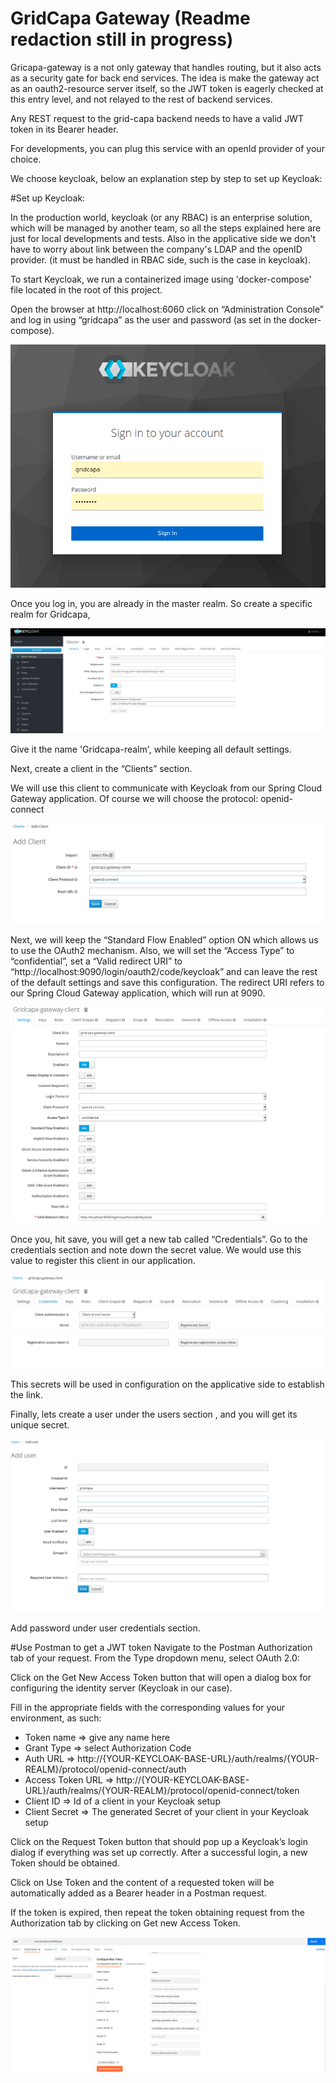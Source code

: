 # GridCapa Gateway (Readme redaction still in progress) 

Gricapa-gateway is a not only gateway that handles routing, but it also acts as a security gate for back end services. 
The idea is make the gateway act as an oauth2-resource server itself, so the JWT token is eagerly checked at this entry level, and not relayed to the rest of backend services.  

Any REST request to the grid-capa backend needs to have a valid JWT token in its Bearer header.

For developments, you can plug this service with an openId provider of your choice.

We choose keycloak, below an explanation step by step to set up Keycloak:

#Set up Keycloak:

In the production world, keycloak (or any RBAC) is an enterprise solution, which will be managed by another team, so all the steps explained here are just for local developments and tests.
Also in the applicative side we don't have to worry about link between the company's LDAP and the openID provider. (it must be handled in RBAC side, such is the case in keycloak).

To start Keycloak, we run a containerized image using 'docker-compose' file located in the root of this project.

Open the browser at http://localhost:6060 click on “Administration Console” and log in using “gridcapa” as the user and password (as set in the docker-compose).

![keyc1.png](readme-images/keyc1.png)

Once you log in, you are already in the master realm. So create a specific realm for Gridcapa, 

![keyc2.png](readme-images/keyc2.png)


Give it the name 'Gridcapa-realm', while keeping all default settings.

Next, create a client in the “Clients” section.

We will use this client to communicate with Keycloak from our Spring Cloud Gateway application.
Of course we will choose the protocol: openid-connect

![keyc4.png](readme-images/keyc4.png)

Next, we will keep the “Standard Flow Enabled” option ON which allows us to use the OAuth2 mechanism. Also, we will set the “Access Type” to “confidential”, set a “Valid redirect URI” to “http://localhost:9090/login/oauth2/code/keycloak” and can leave the rest of the default settings and save this configuration.
The redirect URI refers to our Spring Cloud Gateway application, which will run at 9090.

![keyc7.png](readme-images/keyc7.png)

Once you, hit save, you will get a new tab called “Credentials”. Go to the credentials section and note down the secret value.
We would use this value to register this client in our application.

![keyc8.png](readme-images/keyc8.png)

This secrets will be used in configuration on the applicative side to establish the link.

Finally, lets create a user under the users section , and you will get its unique secret.

![keyc9.png](readme-images/keyc9.png)

Add password under user credentials section.

#Use Postman to get a JWT token
Navigate to the Postman Authorization tab of your request. From the Type dropdown menu, select OAuth 2.0:

Click on the Get New Access Token button that will open a dialog box for configuring the identity server (Keycloak in our case). 

Fill in the appropriate fields with the corresponding values for your environment, as such:

- Token name => give any name here
- Grant Type => select Authorization Code
- Auth URL => http://{YOUR-KEYCLOAK-BASE-URL}/auth/realms/{YOUR-REALM}/protocol/openid-connect/auth
- Access Token URL => http://{YOUR-KEYCLOAK-BASE-URL}/auth/realms/{YOUR-REALM}/protocol/openid-connect/token
- Client ID => Id of a client in your Keycloak setup
- Client Secret => The generated Secret of your client in your Keycloak setup

Click on the Request Token button that should pop up a Keycloak’s login dialog if everything was set up correctly. After a successful login, a new Token should be obtained.

Click on Use Token and the content of a requested token will be automatically added as a Bearer header in a Postman request. 

If the token is expired, then repeat the token obtaining request from the Authorization tab by clicking on Get new Access Token.

![postman-token.png](readme-images/postman-token.png)
